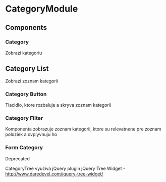 # CategoryModule

## Components

### Category
Zobrazi kategoriu

## Category List
Zobrazi zoznam kategorii

### Category Button
Tlacidlo, ktore rozbaluje a skryva zoznam kategorii

### Category Filter
Komponenta zobrazuje zoznam kategorii, ktore su relevatnene pre zoznam poloziek a ovplyvnuju ho

### Form Category
Deprecated

CategoryTree vyuziva jQuery plugin jQuery Tree Widget - http://www.daredevel.com/jquery-tree-widget/